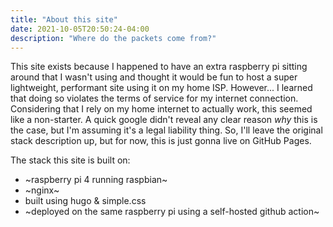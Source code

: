 ```yaml
---
title: "About this site"
date: 2021-10-05T20:50:24-04:00
description: "Where do the packets come from?"
---
```


This site exists because I happened to have an extra raspberry pi sitting around that I wasn't using and thought it would be fun to host a super lightweight, performant site using it on my home ISP. However... I learned that doing so violates the terms of service for my internet connection. Considering that I rely on my home internet to actually work, this seemed like a non-starter. A quick google didn't reveal any clear reason *why* this is the case, but I'm assuming it's a legal liability thing. So, I'll leave the original stack description up, but for now, this is just gonna live on GitHub Pages. 

The stack this site is built on: 

* ~raspberry pi 4 running raspbian~
* ~nginx~
* built using hugo & simple.css
* ~deployed on the same raspberry pi using a self-hosted github action~


